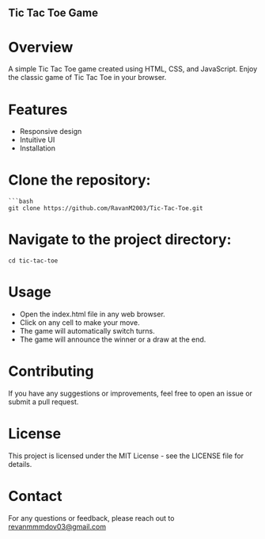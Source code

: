 ## Tic Tac Toe Game
# Overview
A simple Tic Tac Toe game created using HTML, CSS, and JavaScript. Enjoy the classic game of Tic Tac Toe in your browser.

# Features
- Responsive design
- Intuitive UI
- Installation

# Clone the repository:

    ```bash
    git clone https://github.com/RavanM2003/Tic-Tac-Toe.git

# Navigate to the project directory:
    cd tic-tac-toe
# Usage
- Open the index.html file in any web browser.
- Click on any cell to make your move.
- The game will automatically switch turns.
- The game will announce the winner or a draw at the end.

# Contributing
If you have any suggestions or improvements, feel free to open an issue or submit a pull request.

# License
This project is licensed under the MIT License - see the LICENSE file for details.

# Contact
For any questions or feedback, please reach out to revanmmmdov03@gmail.com
